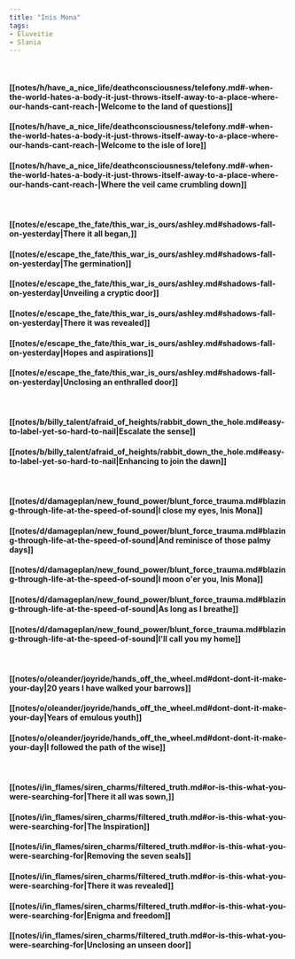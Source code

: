 ```yaml
---
title: "Inis Mona"
tags:
- Eluveitie
- Slania
---
```

&nbsp;
#### [[notes/h/have_a_nice_life/deathconsciousness/telefony.md#-when-the-world-hates-a-body-it-just-throws-itself-away-to-a-place-where-our-hands-cant-reach-|Welcome to the land of questions]]
#### [[notes/h/have_a_nice_life/deathconsciousness/telefony.md#-when-the-world-hates-a-body-it-just-throws-itself-away-to-a-place-where-our-hands-cant-reach-|Welcome to the isle of lore]]
#### [[notes/h/have_a_nice_life/deathconsciousness/telefony.md#-when-the-world-hates-a-body-it-just-throws-itself-away-to-a-place-where-our-hands-cant-reach-|Where the veil came crumbling down]]
&nbsp;
#### [[notes/e/escape_the_fate/this_war_is_ours/ashley.md#shadows-fall-on-yesterday|There it all began,]]
#### [[notes/e/escape_the_fate/this_war_is_ours/ashley.md#shadows-fall-on-yesterday|The germination]]
#### [[notes/e/escape_the_fate/this_war_is_ours/ashley.md#shadows-fall-on-yesterday|Unveiling a cryptic door]]
#### [[notes/e/escape_the_fate/this_war_is_ours/ashley.md#shadows-fall-on-yesterday|There it was revealed]]
#### [[notes/e/escape_the_fate/this_war_is_ours/ashley.md#shadows-fall-on-yesterday|Hopes and aspirations]]
#### [[notes/e/escape_the_fate/this_war_is_ours/ashley.md#shadows-fall-on-yesterday|Unclosing an enthralled door]]
&nbsp;
#### [[notes/b/billy_talent/afraid_of_heights/rabbit_down_the_hole.md#easy-to-label-yet-so-hard-to-nail|Escalate the sense]]
#### [[notes/b/billy_talent/afraid_of_heights/rabbit_down_the_hole.md#easy-to-label-yet-so-hard-to-nail|Enhancing to join the dawn]]
&nbsp;
#### [[notes/d/damageplan/new_found_power/blunt_force_trauma.md#blazing-through-life-at-the-speed-of-sound|I close my eyes, Inis Mona]]
#### [[notes/d/damageplan/new_found_power/blunt_force_trauma.md#blazing-through-life-at-the-speed-of-sound|And reminisce of those palmy days]]
#### [[notes/d/damageplan/new_found_power/blunt_force_trauma.md#blazing-through-life-at-the-speed-of-sound|I moon o'er you, Inis Mona]]
#### [[notes/d/damageplan/new_found_power/blunt_force_trauma.md#blazing-through-life-at-the-speed-of-sound|As long as I breathe]]
#### [[notes/d/damageplan/new_found_power/blunt_force_trauma.md#blazing-through-life-at-the-speed-of-sound|I'll call you my home]]
&nbsp;
#### [[notes/o/oleander/joyride/hands_off_the_wheel.md#dont-dont-it-make-your-day|20 years I have walked your barrows]]
#### [[notes/o/oleander/joyride/hands_off_the_wheel.md#dont-dont-it-make-your-day|Years of emulous youth]]
#### [[notes/o/oleander/joyride/hands_off_the_wheel.md#dont-dont-it-make-your-day|I followed the path of the wise]]
&nbsp;
#### [[notes/i/in_flames/siren_charms/filtered_truth.md#or-is-this-what-you-were-searching-for|There it all was sown,]]
#### [[notes/i/in_flames/siren_charms/filtered_truth.md#or-is-this-what-you-were-searching-for|The Inspiration]]
#### [[notes/i/in_flames/siren_charms/filtered_truth.md#or-is-this-what-you-were-searching-for|Removing the seven seals]]
#### [[notes/i/in_flames/siren_charms/filtered_truth.md#or-is-this-what-you-were-searching-for|There it was revealed]]
#### [[notes/i/in_flames/siren_charms/filtered_truth.md#or-is-this-what-you-were-searching-for|Enigma and freedom]]
#### [[notes/i/in_flames/siren_charms/filtered_truth.md#or-is-this-what-you-were-searching-for|Unclosing an unseen door]]
